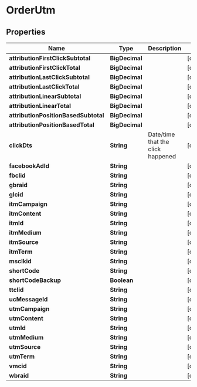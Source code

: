 

# OrderUtm


## Properties

| Name | Type | Description | Notes |
|------------ | ------------- | ------------- | -------------|
|**attributionFirstClickSubtotal** | **BigDecimal** |  |  [optional] |
|**attributionFirstClickTotal** | **BigDecimal** |  |  [optional] |
|**attributionLastClickSubtotal** | **BigDecimal** |  |  [optional] |
|**attributionLastClickTotal** | **BigDecimal** |  |  [optional] |
|**attributionLinearSubtotal** | **BigDecimal** |  |  [optional] |
|**attributionLinearTotal** | **BigDecimal** |  |  [optional] |
|**attributionPositionBasedSubtotal** | **BigDecimal** |  |  [optional] |
|**attributionPositionBasedTotal** | **BigDecimal** |  |  [optional] |
|**clickDts** | **String** | Date/time that the click happened |  [optional] |
|**facebookAdId** | **String** |  |  [optional] |
|**fbclid** | **String** |  |  [optional] |
|**gbraid** | **String** |  |  [optional] |
|**glcid** | **String** |  |  [optional] |
|**itmCampaign** | **String** |  |  [optional] |
|**itmContent** | **String** |  |  [optional] |
|**itmId** | **String** |  |  [optional] |
|**itmMedium** | **String** |  |  [optional] |
|**itmSource** | **String** |  |  [optional] |
|**itmTerm** | **String** |  |  [optional] |
|**msclkid** | **String** |  |  [optional] |
|**shortCode** | **String** |  |  [optional] |
|**shortCodeBackup** | **Boolean** |  |  [optional] |
|**ttclid** | **String** |  |  [optional] |
|**ucMessageId** | **String** |  |  [optional] |
|**utmCampaign** | **String** |  |  [optional] |
|**utmContent** | **String** |  |  [optional] |
|**utmId** | **String** |  |  [optional] |
|**utmMedium** | **String** |  |  [optional] |
|**utmSource** | **String** |  |  [optional] |
|**utmTerm** | **String** |  |  [optional] |
|**vmcid** | **String** |  |  [optional] |
|**wbraid** | **String** |  |  [optional] |



